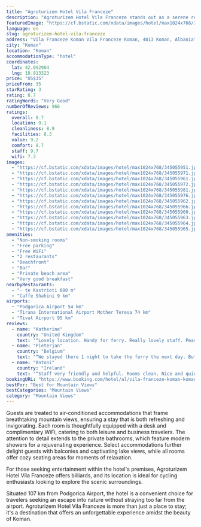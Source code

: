 ```yaml
---
title: "Agroturizem Hotel Vila Franceze"
description: "Agroturizem Hotel Vila Franceze stands out as a serene retreat in Koman, offering guests a unique blend of comfort and natural beauty."
featuredImage: "https://cf.bstatic.com/xdata/images/hotel/max1024x768/345055951.jpg?k=92b639f003f8dd2d321ded566a20428a4cdc990f8ab504cbfccb62231a068efa&o=&hp=1"
language: en
slug: agroturizem-hotel-vila-franceze
address: "Vila Franceze Koman Vila Franceze Koman, 4013 Koman, Albania"
city: "Koman"
location: "Koman"
accommodationType: "hotel"
coordinates:
  lat: 42.092904
  lng: 19.813323
price: "US$35"
priceFrom: 35
starRating: 3
rating: 8.7
ratingWords: "Very Good"
numberOfReviews: 966
ratings:
  overall: 8.7
  location: 9.1
  cleanliness: 8.9
  facilities: 8.3
  value: 9.2
  comfort: 8.7
  staff: 9.7
  wifi: 7.3
images:
  - "https://cf.bstatic.com/xdata/images/hotel/max1024x768/345055951.jpg?k=92b639f003f8dd2d321ded566a20428a4cdc990f8ab504cbfccb62231a068efa&o=&hp=1"
  - "https://cf.bstatic.com/xdata/images/hotel/max1024x768/345055971.jpg?k=287e731750c24c6e89bd8aaeefa982e16bcc6b4c199aad80148167098bc381e2&o=&hp=1"
  - "https://cf.bstatic.com/xdata/images/hotel/max1024x768/345055961.jpg?k=e5ab405ea6832c93bb6d5f9e5c132af85bcf09f0e1ca32430885911e0d1753f4&o=&hp=1"
  - "https://cf.bstatic.com/xdata/images/hotel/max1024x768/345055972.jpg?k=399b56ca5921f42e5a7cd0a349b29c37606e36023dfb166fd18fe11d526ab173&o=&hp=1"
  - "https://cf.bstatic.com/xdata/images/hotel/max1024x768/345055981.jpg?k=d026c3889104e8c4cf3014af47565ba1008a3f28a783c3fdc75f0b17217a0bd8&o=&hp=1"
  - "https://cf.bstatic.com/xdata/images/hotel/max1024x768/345055976.jpg?k=ef5ac73dfea025bc493f298cbb7d1acf8b6fda129db92804115c8688a2bd1743&o=&hp=1"
  - "https://cf.bstatic.com/xdata/images/hotel/max1024x768/345055962.jpg?k=a4960e6c34baf48c92f684efa91d3131a3d5c1597cb88da3231344eff206bc86&o=&hp=1"
  - "https://cf.bstatic.com/xdata/images/hotel/max1024x768/345055966.jpg?k=02eae91558ce4cd3b71b5398e78453ade729251135ef726ef7df04cccf0fa351&o=&hp=1"
  - "https://cf.bstatic.com/xdata/images/hotel/max1024x768/345055960.jpg?k=b12a674dbf6088e91298d6f4fe78711e01c100ca9503778c73335988655e88f0&o=&hp=1"
  - "https://cf.bstatic.com/xdata/images/hotel/max1024x768/345055963.jpg?k=20601486485e04eff76f4ca571d65f248cf331acf85830c745a6570915a30fe6&o=&hp=1"
  - "https://cf.bstatic.com/xdata/images/hotel/max1024x768/345055964.jpg?k=c858e24d53e8803fc16d628d3877ecf85630923e70ae5f146c8d1bef5c39840b&o=&hp=1"
  - "https://cf.bstatic.com/xdata/images/hotel/max1024x768/345055965.jpg?k=90a8ac184c8061b3c670dd067627a792c9b86051ce03e64a7a83354d39c4f84d&o=&hp=1"
amenities:
  - "Non-smoking rooms"
  - "Free parking"
  - "Free WiFi"
  - "2 restaurants"
  - "Beachfront"
  - "Bar"
  - "Private beach area"
  - "Very good breakfast"
nearbyRestaurants:
  - "- te Kastrioti 600 m"
  - "Caffe Shahini 9 km"
airports:
  - "Podgorica Airport 54 km"
  - "Tirana International Airport Mother Teresa 74 km"
  - "Tivat Airport 95 km"
reviews:
  - name: "Katherine"
    country: "United Kingdom"
    text: "“Lovely location. Handy for ferry. Really lovely staff. Peaceful. Great outside space especially with a dog.”"
  - name: "Pieterjan"
    country: "Belgium"
    text: "“We stayed there 1 night to take the ferry the next day. But we could have stayed much longer. Very nice personnel, beautiful location and a lot of activities.”"
  - name: "Antoni"
    country: "Ireland"
    text: "“Staff very friendly and helpful. Rooms clean. Nice and quiet neighborhood..Private car park available.”"
bookingURL: "https://www.booking.com/hotel/al/vila-franceze-koman-koman.en-gb.html?aid=8035640"
bestFor: "Best for Mountain Views"
bestCategories: "Mountain Views"
category: "Mountain Views"
---
```


Guests are treated to air-conditioned accommodations that frame breathtaking mountain views, ensuring a stay that is both refreshing and invigorating. Each room is thoughtfully equipped with a desk and complimentary WiFi, catering to both leisure and business travelers. The attention to detail extends to the private bathrooms, which feature modern showers for a rejuvenating experience. Select accommodations further delight guests with balconies and captivating lake views, while all rooms offer cozy seating areas for moments of relaxation.

For those seeking entertainment within the hotel's premises, Agroturizem Hotel Vila Franceze offers billiards, and its location is ideal for cycling enthusiasts looking to explore the scenic surroundings.

Situated 107 km from Podgorica Airport, the hotel is a convenient choice for travelers seeking an escape into nature without straying too far from the airport. Agroturizem Hotel Vila Franceze is more than just a place to stay; it's a destination that offers an unforgettable experience amidst the beauty of Koman.